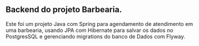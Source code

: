 
## Backend do projeto Barbearia.

Este foi um projeto Java com Spring para agendamento de atendimento em uma barbearia, usando JPA com Hibernate para salvar os dados no PostgresSQL e gerenciando migrations do banco de Dados com Flyway.


